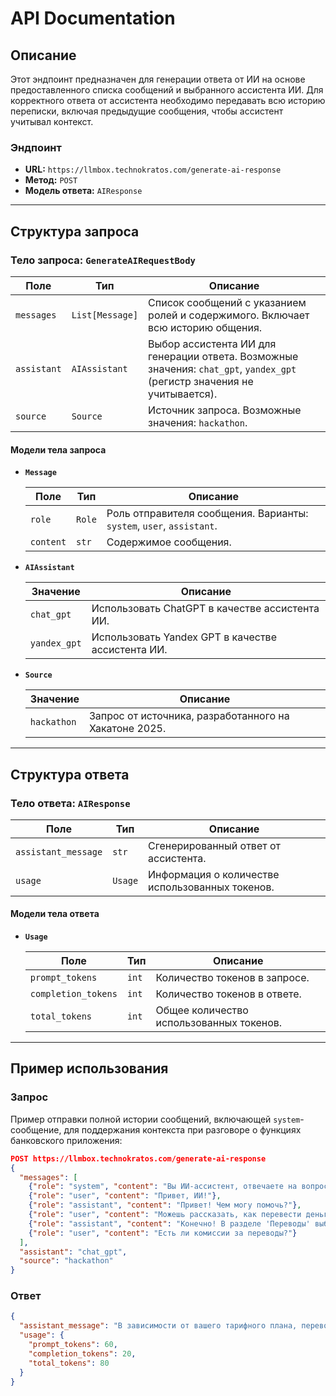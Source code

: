 # API Documentation

## Описание
Этот эндпоинт предназначен для генерации ответа от ИИ на основе предоставленного списка сообщений и выбранного ассистента ИИ. Для корректного ответа от ассистента необходимо передавать всю историю переписки, включая предыдущие сообщения, чтобы ассистент учитывал контекст.

### Эндпоинт
- **URL:** `https://llmbox.technokratos.com/generate-ai-response`
- **Метод:** `POST`
- **Модель ответа:** `AIResponse`

---

## Структура запроса

### Тело запроса: `GenerateAIRequestBody`

| Поле       | Тип              | Описание                                             |
|------------|------------------|------------------------------------------------------|
| `messages` | `List[Message]`  | Список сообщений с указанием ролей и содержимого. Включает всю историю общения. |
| `assistant`| `AIAssistant`    | Выбор ассистента ИИ для генерации ответа. Возможные значения: `chat_gpt`, `yandex_gpt` (регистр значения не учитывается). |
| `source`   | `Source`         | Источник запроса. Возможные значения: `hackathon`. |

#### Модели тела запроса

- **`Message`**

  | Поле       | Тип        | Описание                                                  |
  |------------|------------|-----------------------------------------------------------|
  | `role`     | `Role`     | Роль отправителя сообщения. Варианты: `system`, `user`, `assistant`. |
  | `content`  | `str`      | Содержимое сообщения.                                     |

- **`AIAssistant`**

  | Значение        | Описание                                   |
  |-----------------|--------------------------------------------|
  | `chat_gpt`      | Использовать ChatGPT в качестве ассистента ИИ. |
  | `yandex_gpt`    | Использовать Yandex GPT в качестве ассистента ИИ. |

- **`Source`**

  | Значение               | Описание                                              |
  |------------------------|-------------------------------------------------------|
  | `hackathon`            | Запрос от источника, разработанного на Хакатоне 2025. |

---

## Структура ответа

### Тело ответа: `AIResponse`

| Поле                | Тип       | Описание                                       |
|---------------------|-----------|-------------------------------------------------|
| `assistant_message` | `str`     | Сгенерированный ответ от ассистента.            |
| `usage`             | `Usage`   | Информация о количестве использованных токенов. |

#### Модели тела ответа

- **`Usage`**

  | Поле               | Тип  | Описание                          |
  |--------------------|------|-----------------------------------|
  | `prompt_tokens`    | `int`| Количество токенов в запросе.     |
  | `completion_tokens`| `int`| Количество токенов в ответе.      |
  | `total_tokens`     | `int`| Общее количество использованных токенов. |

---

## Пример использования

### Запрос
Пример отправки полной истории сообщений, включающей `system`-сообщение, для поддержания контекста при разговоре о функциях банковского приложения:

```json
POST https://llmbox.technokratos.com/generate-ai-response
{
  "messages": [
    {"role": "system", "content": "Вы ИИ-ассистент, отвечаете на вопросы о банковском приложении."},
    {"role": "user", "content": "Привет, ИИ!"},
    {"role": "assistant", "content": "Привет! Чем могу помочь?"},
    {"role": "user", "content": "Можешь рассказать, как перевести деньги?"},
    {"role": "assistant", "content": "Конечно! В разделе 'Переводы' выберите получателя и введите сумму."},
    {"role": "user", "content": "Есть ли комиссии за переводы?"}
  ],
  "assistant": "chat_gpt",
  "source": "hackathon"
}
```

### Ответ

```json
{
  "assistant_message": "В зависимости от вашего тарифного плана, переводы могут быть бесплатными или с небольшой комиссией. Пожалуйста, проверьте раздел 'Тарифы' для более точной информации.",
  "usage": {
    "prompt_tokens": 60,
    "completion_tokens": 20,
    "total_tokens": 80
  }
}
```

